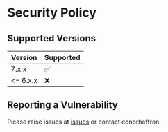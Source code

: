 # Security Policy

## Supported Versions

| Version   | Supported          |
|-----------| ------------------ |
| 7.x.x     | :white_check_mark: |
| <= 6.x.x  | :x: |

## Reporting a Vulnerability

Please raise issues at [issues](https://github.com/conorheffron/ironoc-db/issues) or contact conorheffron.
